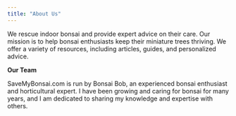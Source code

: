 ```yaml
---
title: "About Us"
---
```


We rescue indoor bonsai and provide expert advice on their care. Our mission is to help bonsai enthusiasts keep their miniature trees thriving. We offer a variety of resources, including articles, guides, and personalized advice.

**Our Team**

SaveMyBonsai.com is run by Bonsai Bob, an experienced bonsai enthusiast and horticultural expert. I have been growing and caring for bonsai for many years, and I am dedicated to sharing my knowledge and expertise with others.